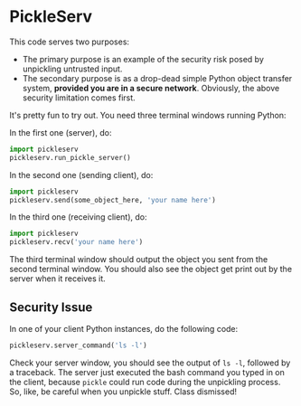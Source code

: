 PickleServ
==========

This code serves two purposes:
- The primary purpose is an example of the security risk posed by unpickling
  untrusted input.
- The secondary purpose is as a drop-dead simple Python object transfer system,
  **provided you are in a secure network**.  Obviously, the above security
  limitation comes first.

It's pretty fun to try out.  You need three terminal windows running Python:

In the first one (server), do:

```python
import pickleserv
pickleserv.run_pickle_server()
```

In the second one (sending client), do:

```python
import pickleserv
pickleserv.send(some_object_here, 'your name here')
```

In the third one (receiving client), do:

```python
import pickleserv
pickleserv.recv('your name here')
```

The third terminal window should output the object you sent from the second
terminal window.  You should also see the object get print out by the server
when it receives it.


Security Issue
--------------

In one of your client Python instances, do the following code:

```python
pickleserv.server_command('ls -l')
```

Check your server window, you should see the output of `ls -l`, followed by a
traceback.  The server just executed the bash command you typed in on the
client, because `pickle` could run code during the unpickling process.  So,
like, be careful when you unpickle stuff.  Class dismissed!
